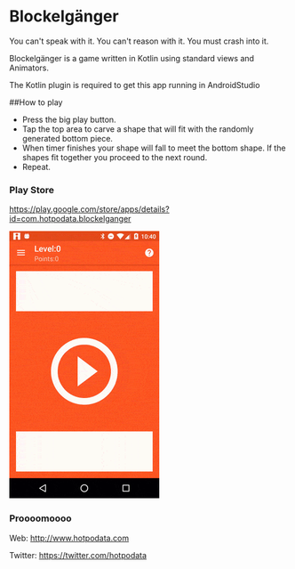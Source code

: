 # Blockelgänger

You can't speak with it. You can't reason with it. You must crash into it.

Blockelgänger is a game written in Kotlin using standard views and Animators.

The Kotlin plugin is required to get this app running in AndroidStudio

##How to play
- Press the big play button.
- Tap the top area to carve a shape that will fit with the randomly generated bottom piece.
- When timer finishes your shape will fall to meet the bottom shape. If the shapes fit together you proceed to the next round.
- Repeat.

### Play Store

https://play.google.com/store/apps/details?id=com.hotpodata.blockelganger

![Blockelgänger](/readmedata/blockelganger_shrunk.gif?raw=true "")

### Proooomoooo

Web: http://www.hotpodata.com

Twitter: https://twitter.com/hotpodata


